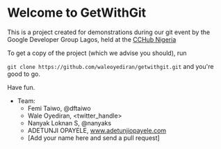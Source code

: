 Welcome to GetWithGit
=====================

This is a project created for demonstrations during our git event by the Google Developer Group Lagos, held at the [CCHub Nigeria](http://cchubnigeria.com)

To get a copy of the project (which we advise you should), run  

`git clone https://github.com/waleoyediran/getwithgit.git` and you're good to go.

Have fun.

* Team:
	* Femi Taiwo, @dftaiwo
	* Wale Oyediran, <twitter_handle>
	* Nanyak Loknan S, @nanyaks
	* ADETUNJI OPAYELE, www.adetunjiopayele.com
	* [Add your name here and send a pull request]

